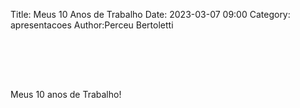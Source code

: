 Title: Meus 10 Anos de Trabalho
Date: 2023-03-07 09:00
Category: apresentacoes
Author:Perceu Bertoletti

<style>
    .profile {
        width: 40%;
        display: inline-block;
    }
    .name {
        display: inline-block;
        text-align: left;
        vertical-align: top;
    }
    section {
        padding-top: 80px;
        position: relative;
        vertical-align: top;
        height: 100%;
    }
    .label {
        position: absolute;
        color: var(--r-background-color);
        background-color: aquamarine;
        border-radius:50% ;
        width: 50px;
        height: 50px;
        top: 0;
        left: 0;
    }
    .languages {
        font-size: 1.5rem;
    }

    ul.languages {
        margin: 0;
    }

    .languages li {
        margin-bottom: 10px;
    }

    p.index {
        margin-bottom: 0;
    }

    .image-1 {
        width: 30%;
        display: inline-block;
    }

    .image-2 {
        width: 30%;
        display: inline-block;
    }

    hr.page-1 {
        margin-top: 0;
    }
    .red {
        color: red;
    }
    .green {
        color:greenyellow;
    }
    .yellow {
        color: yellow;
    }
    hr.divisor {
        margin-top: 10px;
        margin-bottom: 10px;
        border: 1px solid #ccc;
        border-left: 0px solid;
        border-right: 0px solid;
        border-bottom: 0px solid;
        width: 50%;
    }
    p.title {
        margin-top: 0;
        margin-bottom: 5px;
    }
    p.period {
        font-size: 1.3rem;
        margin-top: 0;
        margin-bottom: 5px;
    }

    ul.cursos li {
        font-size: 1rem;
        padding: 5px;
        list-style: none;
        display: inline-block;
        background-color: rgba(255, 255, 255, 0.2);
        border-radius: 10px;
    }
</style>
<section>
    Meus 10 anos de Trabalho!
</section>
<section>
    <div>
        <div class="profile">
            <img src="/theme/img/profile-img.jpg" width="100%" alt="profile image">
        </div>
        <div class="name">
            <p class="index">
                Perceu Gonçalves Bertoletti<br>
                <small>Senior software developer</small>
            </p>
            <hr class="page-1">
            <ol class="languages">
                <li>Vamos conversar um pouquinho?</li>
                <li>Onde e como tudo começou?</li>
                <li>Qual foi o caminho?</li>
                <li>Onde errei? e o que aprendi com isso</li>
                <li>Minha opinião sobre tecnologia/empreendedorismo</li>
                <li>Opinioes Polemicas</li>
                <li>Links</li>
                <li>Duvidas ?</li>
            </ul>
        </div>
    </div>
</section>
<section>
    <span class="label">1</span>
    <a href="https://forms.gle/YJsK1wxMHFrF1sRz7">Acesso ao formulario </a><br>
    <img src="/theme/img/pycaxias_2023.png" alt="qr code">
</section>
<section>
    <span class="label">2</span>
    <p class="title">
        Gravatai
    </p>
    <p class="period">
        2005~2006 <br>
        Programa computador para todos
    </p>
    <div class="image-1">
        <img src="/theme/img/teclado.jpeg" alt="qr code">
    </div>
    <div class="image-1">
        <img src="/theme/img/brick.jpg" alt="qr code">
    </div>
    <div class="image-2">
        <img src="/theme/img/eurodata.png" alt="Certificado">
    </div>
    <ul class="cursos">
        <li>Digitação</li>
        <li>Windons XP</li>
        <li>Word</li>
        <li>Excel</li>
        <li>Power-Point</li>
        <li>Access</li>
        <li>Front-Page</li>
    </ul>
    <hr class="divisor">
    <ul class="cursos">
        <li>Ruby* (RPG Maker)</li>
        <li>IMG tool (vice-city)</li>
    </ul>
</section>
<section>
    <span class="label">3</span>
    <p class="title">
        Gravatai
    </p>
    <p class="period">
        2006~2007
    </p>
    <p>
    <ul class="cursos">
        <li>HTML</li>
        <li>Photopaint</li>
        <li>Javascript Basico</li>
        <li>Macromedia Dreamweaver</li>
        <li>Macromedia Flash</li>
        <li>Macromedia Fireworks</li>
    </ul>
    <hr class="divisor">
    <ul class="cursos">
        <li>Ruby* (RPG Maker)</li>
        <li>Formatação</li>
        <li>Manutenção</li>
    </ul>
    </p>
</section>
<section>
    <span class="label">3</span>
    <p class="title">
        São Marcos
    </p>
    <p class="period">
        2008~2011
    </p>
    <ul class="cursos">
        <li>Corel</li>
        <li>Photoshop</li>
        <li>XP</li>
        <li>Html</li>
        <li>Excel</li>
        <li>Flash MX</li>
        <li>Fireworks MX</li>
        <li>X Games</li>
    </ul>
    <hr class="divisor">
    <ul class="cursos">
        <li>ITIL</li>
        <li>COBIT</li>
        <li>Gerencia de projetos</li>
        <li>Liderança</li>
        <li>PMI</li>
        <li>Python</li>
        <li>PHP</li>
        <li>HTML</li>
        <li>GLPI</li>
        <li>Wordpress</li>
        <li>openproject</li>
        <li>Apache</li>
        <li>FTP</li>
        <li>BAT</li>
    </ul>
    <hr class="divisor">
    <ul class="cursos">
        <li>Faculdade de tecnologias digitais UCS</li>
    </ul>
    <hr class="divisor">
    <ul class="cursos">
        <li>Empacotador</li>
        <li>Repositor de Bebidas</li>
        <li>Contador Ciclico de peças</li>
        <li>Assistente de TI</li>
    </ul>
    </p>
</section>
<section>
    <span class="label">3</span>
    <p class="title">
        São Marcos
    </p>
    <p class="period">
        2012~2015
    </p>
    <ul class="cursos">
        <li>PHP developer</li>
        <li>Tecnico Em informatica</li>
    </ul>
    <hr class="divisor">
    <ul class="cursos">
        <li>VB6</li>
        <li>C#</li>
        <li>Orientação a Objeto</li>
        <li>CSS/Boostrap</li>
        <li>Git</li>
        <li>Wordpress</li>
        <li>Cake</li>
        <li>Codeigniter</li>
        <li>mysql</li>
        <li>postgres</li>
        <li>Refatoração</li>
        <li>Profiling</li>
        <li>DDD</li>
        <li>Solid</li>
    </ul>
    <hr class="divisor">
    <ul class="cursos">
        <li>Faculdade de tecnologias digitais UCS</li>
    </ul>
    <hr class="divisor">
    <ul class="cursos">
        <li>Assistente de TI</li>
        <li>Desenvolvedor</li>
    </ul>
</section>

<section>
    <span class="label">3</span>
    <p class="title">
        São Marcos
    </p>
    <p class="period">
        2015~2016
    </p>
    <ul class="cursos">
        <li>ORM</li>
        <li>PHP</li>
        <li>HMVC</li>
        <li>Codeigniter</li>
    </ul>
    <hr class="divisor">
    <ul class="cursos">
        <li>Instrutor/Professor</li>
        <li>Desenvolvedor</li>
    </ul>
</section>

<section>
    <span class="label">3</span>
    <p class="title">
        São Marcos / Caxias do sul
    </p>
    <p class="period">
        2017~2022
    </p>
    <p>
    <ul class="cursos">
        <li>Redis</li>
        <li>Comunicação não violenta</li>
    </ul>
    <hr class="divisor">
    <ul class="cursos">
        <li>Welcome to the django</li>
        <li>Python</li>
        <li>PHP</li>
        <li>Javascript</li>
        <li>Elixir</li>
        <li>Haskel</li>
        <li>ELM</li>
        <li>GO</li>
        <li>Flask</li>
        <li>Django</li>
        <li>Fastapi</li>
        <li>Scrapy</li>
        <li>Codeigniter</li>
        <li>CakePHP</li>
        <li>Laravel</li>
        <li>symfony</li>
        <li>Slim</li>
        <li>Lumen</li>
        <li>Vue</li>
        <li>Ionic</li>
        <li>Angular</li>
        <li>React</li>
        <li>Vuetify</li>
        <li>MaterialUi</li>
        <li>Angular Material</li>
    </ul>
    <hr class="divisor">
    <ul class="cursos">
        <li>Empreendedor</li>
        <li>Desenvolvedor</li>
    </ul>
</section>

<section>
    <span class="label">3</span>
    <p class="title">
        São Marcos
    </p>
    <p class="period">
        2023~
    </p>
    <br>
    <small>
        Conto pra vocês daqui a 10 anos
    </small>
</section>

<section>
    <span class="label">3</span>
    <p class="title">
        Cateirada feita
    </p>
    <p>
        <img src="/theme/img/not-bad-color.jpg" alt="Not bad">
    </p>
</section>

<section>
    <span class="label">4</span>
    <p class="title">
        Bom pois eh...
    </p>
    <p>
        <img src="/theme/img/malz_ai.jpeg" alt="vacilo">
    </p>
</section>

<section>
    <span class="label">4</span>
    <ul>
        <li>Parceirias <span class="fragment green">Prestador de serviço / Funcionário</span></li>
        <li>Empreendedorismo <span class="fragment highlight-red">de palco</span></li>
        <li>Sociedades <span class="fragment green">Prestador de serviço / Funcionário (barato)</span></li>
    </ul>
    <p class="fragment yellow">
        Regra da região que eu vivo, exitem exceções e o mundo e maior que o meu umbigo
    </p>
</section>

<section>
    <span class="label">4</span>
    <p>
        <img src="/theme/img/furia.jpg" alt="furia">
    </p>
</section>

<section>
    <span class="label">4</span>
    <p>
        <img src="/theme/img/calm_down.jpg" alt="we dont this here">
    </p>
</section>

<section>
    <span class="label">4</span>
    <ul>
        <li>Parceirias <span class="fragment green">ganha, ganha, ganha</span></li>
        <li>Sociedades <span class="fragment green">ganha, ganha, ganha</span></li>
        <li>Empreendedorismo <span class="fragment green">Cumpre as leis vigentes, paga seus impostos</span></li>
    </ul>
    <p class="fragment yellow">
        Regra da região que eu vivo, exitem exceções e o mundo e maior que o meu umbigo
    </p>
</section>

<section>
    <span class="label">4</span>
    <p>
        <img src="/theme/img/furia.jpg" alt="furia">
    </p>
</section>

<section>
    <span class="label">4</span>
    <p>
        <img src="/theme/img/calm_down.jpg" alt="we dont this here">
    </p>
</section>

<section>
    <span class="label">4</span>
    <ul>
        <li>Empreendedorismo <span class="fragment green">Disrupção e perigoso</span></li>
        <li>Startup <span class="fragment green">Alto Ganho, Baixa Segurança</span></li>
        <li>Empresa <span class="fragment green">Medio Ganho, Media Segurança</span></li>
        <li>Grande Empresa <span class="fragment green">Alto Ganho, Media Segurança</span></li>
    </ul>
    <p class="fragment yellow">
        Segurança não existe, nem em concursado
    </p>
    <p class="fragment yellow">
        Regra da região que eu vivo, exitem exceções e o mundo e maior que o meu umbigo
    </p>
</section>

<section>
    <span class="label">5</span>
    <p>Minha Opinião <span class="fragment red">Não Importa</span></p>
    <p style="text-align: left">Tecnologia: <br>
    <small>Tecnologia é o conjunto de técnicas, habilidades, métodos e processos usados na produção de bens ou serviços, ou na realização de objetivos, como em investigações científicas. Tecnologia pode ser o conhecimento de técnicas, processos e similares.</small>
</section>

<section>
    <span class="label">5</span>
    <p>Minha Opinião <span class="fragment red">Não Importa</span> </p>
    <p style="text-align: left">Empreendedorismo: <br>
    <small>Empreendedorismo é a capacidade de identificar oportunidades e transformá-las em um negócio viável e lucrativo, por meio da criação, organização e gestão de uma empresa ou empreendimento.</small>
    </p>
</section>

<section>
    <span class="label">5</span>
    <p>Minha Opinião <span class="fragment green" data-fragment-index="4">Aqui sim Importa</span></p>
    <p class="fragment" data-fragment-index="1">Meu lugar</p>
    <p class="fragment" data-fragment-index="2">Não.</p>
    <p class="fragment" data-fragment-index="3">Ação > Discurso.</p>
</section>

<section>
    <span class="label">6</span>
    <p>para os jovens</p>
    <small class="fragment">Seu lugar</small><br>
    <small class="fragment">Aprenda a receber não.</small><br>
    <small class="fragment">Estudar é o minimo</small><br>
    <small class="fragment">Ação > Discurso.</small><br>
    <small class="fragment">Ensine</small><br>
    <small class="fragment">Igual para Igual não existe</small><br>
    <small class="fragment">Opinião</small><br>
    <small class="fragment">Não existe formula mágica</small><br>
    <small class="fragment">Nem todo mundo precisa empreender/vender</small><br>
</section>

<section>
    <span class="label">6</span>
    <p>Para os empreendedores/gestores</p>
    <small class="fragment">Seu lugar</small><br>
    <small class="fragment">Aprenda a dizer e receber não.</small><br>
    <small class="fragment">Estudar é o minimo</small><br>
    <small class="fragment">Ação > Discurso.</small><br>
    <small class="fragment">Ensine</small><br>
    <small class="fragment">Igual para Igual não existe</small><br>
    <small class="fragment">Opinião</small><br>
    <small class="fragment">Crie magia</small><br>
    <small class="fragment">Agradeça quem vende o tempo a você</small><br>
</section>

<section>
    <span class="label">7</span>
    <p>Links</p>
    <a href="https://codetools.com.br/">Code Tools</a><br>
    <a href="https://gist.github.com/Perceu/b18c27a41ab4896d3385852fd33aab6f">Gist</a>
</section>
<section>
    <span class="label">8</span>
    <p>Duvidas ?</p>
</section>